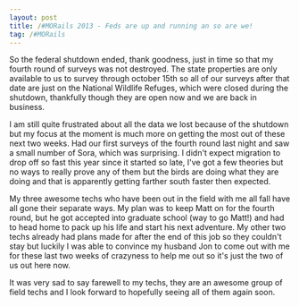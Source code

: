 ```yaml
---
layout: post
title: /#MORails 2013 - Feds are up and running an so are we!
tag: /#MORails 
---
```


So the federal shutdown ended, thank goodness, just in time so that my fourth round of surveys was not destroyed. The state properties are only available to us to survey through october 15th so all of our surveys after that date are just on the National Wildlife Refuges, which were closed during the shutdown, thankfully though they are open now and we are back in business.

I am still quite frustrated about all the data we lost because of the shutdown but my focus at the moment is much more on getting the most out of these next two weeks. Had our first surveys of the fourth round last night and saw a small number of Sora, which was surprising. I didn't expect migration to drop off so fast this year since it started so late, I've got a few theories but no ways to really prove any of them but the birds are doing what they are doing and that is apparently getting farther south faster then expected.

My three awesome techs who have been out in the field with me all fall have all gone their separate ways. My plan was to keep Matt on for the fourth round, but he got accepted into graduate school (way to go Matt!) and had to head home to pack up his life and start his next adventure. My other two techs already had plans made for after the end of this job so they couldn't stay but luckily I was able to convince my husband Jon to come out with me for these last two weeks of crazyness to help me out so it's just the two of us out here now.

It was very sad to say farewell to my techs, they are an awesome group of field techs and I look forward to hopefully seeing all of them again soon.
